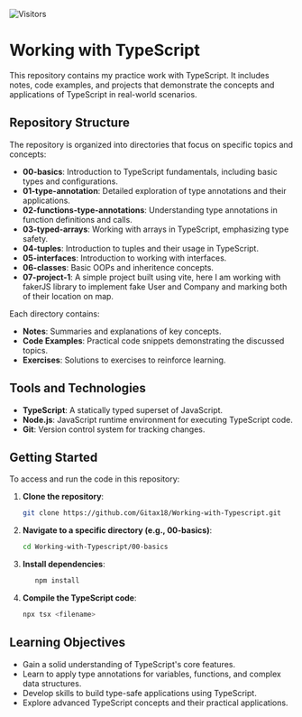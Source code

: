 ![Visitors](https://api.visitorbadge.io/api/visitors?path=https%3A%2F%2Fgithub.com%2FGitax18%2FWorking-with-Typescript&label=visitors&countColor=%233078c6&style=flat-square&labelStyle=upper)

# Working with TypeScript

This repository contains my practice work with TypeScript. It includes notes, code examples, and projects that demonstrate the concepts and applications of TypeScript in real-world scenarios.

## Repository Structure

The repository is organized into directories that focus on specific topics and concepts:

- **00-basics**: Introduction to TypeScript fundamentals, including basic types and configurations.
- **01-type-annotation**: Detailed exploration of type annotations and their applications.
- **02-functions-type-annotations**: Understanding type annotations in function definitions and calls.
- **03-typed-arrays**: Working with arrays in TypeScript, emphasizing type safety.
- **04-tuples**: Introduction to tuples and their usage in TypeScript.
- **05-interfaces**: Introduction to working with interfaces.
- **06-classes**: Basic OOPs and inheritence concepts.
- **07-project-1**: A simple project built using vite, here I am working with fakerJS library to implement fake User and Company and marking both of their location on map.

Each directory contains:

- **Notes**: Summaries and explanations of key concepts.
- **Code Examples**: Practical code snippets demonstrating the discussed topics.
- **Exercises**: Solutions to exercises to reinforce learning.

## Tools and Technologies

- **TypeScript**: A statically typed superset of JavaScript.
- **Node.js**: JavaScript runtime environment for executing TypeScript code.
- **Git**: Version control system for tracking changes.

## Getting Started

To access and run the code in this repository:

1. **Clone the repository**:
   ```bash
   git clone https://github.com/Gitax18/Working-with-Typescript.git
   ```
2. **Navigate to a specific directory (e.g., 00-basics)**:

   ```bash
   cd Working-with-Typescript/00-basics
   ```

3. **Install dependencies**:

   ```bash
      npm install
   ```

4. **Compile the TypeScript code**:
   ```bash
   npx tsx <filename>
   ```

## Learning Objectives

- Gain a solid understanding of TypeScript's core features.
- Learn to apply type annotations for variables, functions, and complex data structures.
- Develop skills to build type-safe applications using TypeScript.
- Explore advanced TypeScript concepts and their practical applications.
